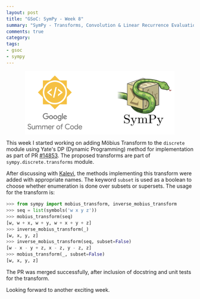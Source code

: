 ```yaml
---
layout: post
title: "GSoC: SymPy - Week 8"
summary: "SymPy - Transforms, Convolution & Linear Recurrence Evaluation"
comments: true
category:
tags:
- gsoc
- sympy
---
```


<img src="/files/gsoc-sympy.png" style="width:80%; height:80%; float:left; margin-left:50px;" />
<br clear="all" />

This week I started working on adding Möbius Transform to the `discrete` module using Yate's DP (Dynamic Programming) method for implementation as part of PR [#14853](https://github.com/sympy/sympy/pull/14853). The proposed transforms are part of `sympy.discrete.transforms` module.

After discussing with [Kalevi](https://github.com/jksuom), the methods implementing this transform were added with appropriate names. The keyword `subset` is used as a boolean to choose whether enumeration is done over subsets or supersets. The usage for the transform is:
```python
>>> from sympy import mobius_transform, inverse_mobius_transform
>>> seq = list(symbols('w x y z'))
>>> mobius_transform(seq)
[w, w + x, w + y, w + x + y + z]
>>> inverse_mobius_transform(_)
[w, x, y, z]
>>> inverse_mobius_transform(seq, subset=False)
[w - x - y + z, x - z, y - z, z]
>>> mobius_transform(_, subset=False)
[w, x, y, z]
```

The PR was merged successfully, after inclusion of docstring and unit tests for the transform.

Looking forward to another exciting week.
